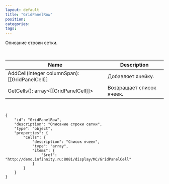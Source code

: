 ```yaml
---
layout: default
title: "GridPanelRow"
position: 
categories: 
tags: 
---
```


Описание строки сетки.

 

|Name|Description|
|----|-----------|
|AddCell(integer columnSpan): [[GridPanelCell]]|Добавляет ячейку.|
|GetCells(): array<[[GridPanelCell]]>|Возвращает список ячеек.|

  

```
{
	"id": "GridPanelRow",
	"description": "Описание строки сетки",
	"type": "object",
	"properties": {
		"Cells": {
			"description": "Список ячеек",
			"type": "array",
			"items": {
				"$ref": "http://demo.infinnity.ru:8081/display/MC/GridPanelCell"
			}
		}
	}
}
```

 

 

